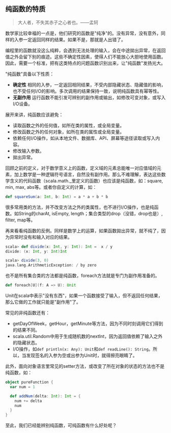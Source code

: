 ## 纯函数的特质

> 大人者，不失其赤子之心者也。——孟轲

数学家比较幸福的一点是，他们研究的函数是"纯净"的。没有异常，没有意外，同样的入参一定返回同样的结果。如果不是，那就是人出错了。

编程里的函数就没这么纯粹，会遇到无法处理的输入，会在中途拋出异常，在返回值之外会留下别的痕迹。这些不确定性因素，使得人们不能放心大胆地使用函数。因此，需要一个标准，把有这类特点的问题函数识别出来，让"纯函数"发扬光大。

"纯函数"具备以下性质：
* **确定性** 相同的入参，一定返回相同结果，不受内部隐藏状态、隐藏值的影响，也不受任何I/O的影响。多次调用的结果保持一致，说明纯函数具有幂等性。
* **无副作用** 运行函数不能引发可辨别的副作用或输出，如修改可变对象，或写入I/O设备。

展开来讲，纯函数应该避免：
* 读取函数之外的任何值，如所在类的属性，或全局变量。
* 修改函数之外的任何对象，如所在类的属性或全局变量。
* 依赖任何I/O操作，如从本地文件、数据库、API、屏幕等途径读取或写入内容。
* 修改输入参数。
* 拋出异常。

回顾之前的定义，对于数学意义上的函数，定义域的元素总能唯一对应值域的元素，加上数学是一种逻辑符号语言，自然没有副作用。那么不难理解，表达这些数学含义的代码函数（scala.math._里定义的函数）也应该是纯函数，如：square, min, max, abs等。或者你自定义的计算，如：
```scala
def squareSum(a: Int, b: Int) = a * a + b * b
```

很多常用类的方法，并不改变方法之外的类属性，也不进行I/O操作，也是纯函数。如String的charAt, isEmpty, length；集合类型的drop（没错，drop也是）, filter, map等。

再来看看纯函数的反例。同样是数学上的运算，如果函数拋出异常，就不纯了，因为异常时没有和输入对应的结果。
```scala
scala> def divide(x: Int, y: Int): Int =  x / y
divide: (x: Int, y: Int)Int

scala> divide(3, 0)
java.lang.ArithmeticException: / by zero
```

也不是所有集合类的方法都是纯函数，foreach方法就是专门为副作用准备的。
```scala
def foreach[U](f: A => U): Unit
```
Unit在scala中表示"没有东西"，如果一个函数接受了输入，但不返回任何结果，那么它做的工作就只能是"副作用"了。

常见的非纯函数还有：
* getDayOfWeek，getHour，getMinute等方法，因为不同时刻调用它们得到的结果不同。
* scala.util.Random中用于生成随机数的nextInt，因为返回值依赖了输入之外的隐藏状态。
* I/O操作，如`def println(x: Any): Unit`和`def readLine(): String`。所以，当发现签名的入参为空或出参为Unit时，就得擦亮眼睛了。

此外，面向对象语言里常见的setter方法，或改变了所在对象的状态的方法也不是纯函数，如：
```scala
object pureFunction {
  var num = 1

  def addNum(delta: Int): Int = {
    num += delta
    num
  }
}
```
至此，我们已经能辨别纯函数，可纯函数有什么好处呢？
